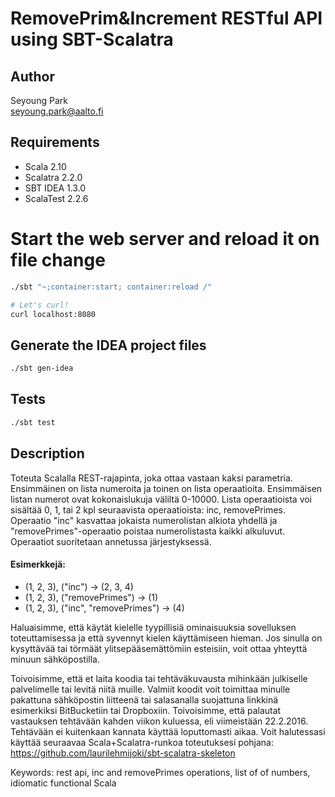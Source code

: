 # RemovePrim&Increment RESTful API using SBT-Scalatra

## Author
Seyoung Park<br>
[seyoung.park@aalto.fi](seyoung.park@aalto.fi)

## Requirements
* Scala 2.10
* Scalatra 2.2.0
* SBT IDEA 1.3.0
* ScalaTest 2.2.6

# Start the web server and reload it on file change
```bash
./sbt "~;container:start; container:reload /"

# Let's curl!
curl localhost:8080
```

## Generate the IDEA project files
```bash
./sbt gen-idea
```

## Tests
```bash
./sbt test
```

## Description
Toteuta Scalalla REST-rajapinta, joka ottaa vastaan kaksi parametria. Ensimmäinen on lista numeroita ja toinen on lista operaatioita. Ensimmäisen listan numerot ovat kokonaislukuja väliltä 0-10000. Lista operaatioista voi sisältää 0, 1, tai 2 kpl seuraavista operaatioista: inc, removePrimes. Operaatio "inc" kasvattaa jokaista numerolistan alkiota yhdellä ja "removePrimes"-operaatio poistaa numerolistasta kaikki alkuluvut. Operaatiot suoritetaan annetussa järjestyksessä.

#### Esimerkkejä:
* (1, 2, 3), ("inc") -> (2, 3, 4)
* (1, 2, 3), ("removePrimes") -> (1)
* (1, 2, 3), ("inc", "removePrimes") -> (4)

Haluaisimme, että käytät kielelle tyypillisiä ominaisuuksia sovelluksen toteuttamisessa ja että syvennyt kielen käyttämiseen hieman. Jos sinulla on kysyttävää tai törmäät ylitsepääsemättömiin esteisiin, voit ottaa yhteyttä minuun sähköpostilla.

Toivoisimme, että et laita koodia tai tehtäväkuvausta mihinkään julkiselle palvelimelle tai levitä niitä muille. Valmiit koodit voit toimittaa minulle pakattuna sähköpostin liitteenä tai salasanalla suojattuna linkkinä esimerkiksi BitBucketiin tai Dropboxiin. Toivoisimme, että palautat vastauksen tehtävään kahden viikon kuluessa, eli viimeistään 22.2.2016. Tehtävään ei kuitenkaan kannata käyttää loputtomasti aikaa. Voit halutessasi käyttää seuraavaa Scala+Scalatra-runkoa toteutuksesi pohjana: https://github.com/laurilehmijoki/sbt-scalatra-skeleton

Keywords: rest api, inc and removePrimes operations, list of of numbers, idiomatic functional Scala
